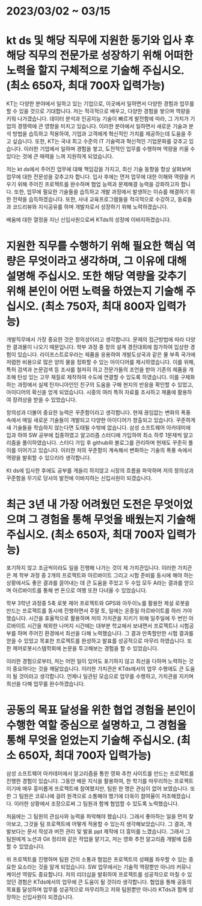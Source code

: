 # 2023/03/02 ~ 03/15

# kt ds 및 해당 직무에 지원한 동기와 입사 후 해당 직무의 전문가로 성장하기 위해 어떠한 노력을 할지 구체적으로 기술해 주십시오. (최소 650자, 최대 700자 입력가능)

KT는 다양한 분야에서 일하고 있는 기업으로, 이곳에서 일하면서 다양한 경험과 업무를 할 수 있을 것으로 기대합니다. 저는 적극적으로 배우고, 다양한 경험을 쌓으며 역량을 키워 나가겠습니다. 데이터 분석과 인공지능 기술이 빠르게 발전함에 따라, 그 가치가 기업의 경쟁력에 큰 영향을 미치고 있습니다. 이러한 분야에서 일하면서 새로운 기술과 분석 방법을 습득하고 적용하여, 기업과 고객에게 혁신적인 가치를 제공하는데 도움을 주고 싶습니다. 또한, KT는 국내 최고 수준의 IT 기술력과 혁신적인 기업문화를 갖추고 있습니다. 이러한 기업에서 일하며 경험을 쌓고, 도전적인 업무를 수행하며 역량을 키울 수 있다는 것에 큰 매력을 느껴 지원하게 되었습니다.

저는 kt ds에서 주어진 업무에 대해 책임감을 가지고, 최신 기술 동향을 항상 살펴보며 업무에 대한 전문성을 갖추고자 합니다. 입사 후에는 먼저 업무에 대한 이해와 역량을 키우기 위해 주어진 프로젝트를 완수하며 협업 능력과 문제해결 능력을 강화하고자 합니다. 또한, 업무에 필요한 기술들을 습득하고 개발 과정에서 발생하는 이슈를 해결하기 위한 전략을 습득하겠습니다. 또한, 사내 교육프로그램들을 적극적으로 수강하고, 동료들과 코드리뷰와 지식공유를 하며 개발자로서 성장하기 위해 노력하겠습니다. 

배움에 대한 열정을 지닌 신입사원으로써 KTds의 성장에 이바지하겠습니다.

# 지원한 직무를 수행하기 위해 필요한 핵심 역량은 무엇이라고 생각하며, 그 이유에 대해 설명해 주십시오. 또한 해당 역량을 갖추기 위해 본인이 어떤 노력을 하였는지 기술해 주십시오. (최소 750자, 최대 800자 입력가능)
개발직무에서 가장 중요한 것은 창의성이라고 생각합니다. 문제의 접근방법에 따라 다양한 결과물이 나오기 때문입니다. 학부 과정 중 창의 설계 경진대회에 참가하여 입상한 경험이 있습니다. 라이프스트로우라는 제품을 응용하여 개발도상국과 같은 물 부족 국가에 저렴한 비용으로 많은 양의 물을 정화할 수 있는 아이디어를 제시하였습니다. 이를 위해, 특허 검색과 논문검색 등 조사를 철저히 하고 전문가들의 조언을 받아 기존의 제품을 개조해 탄성 있는 고무 재질로 제작하여 수도에 연결할 수 있도록 하였습니다. 이를 구체화하는 과정에서 실제 탄자니아인인 친구의 도움을 구해 현지의 반응을 확인할 수 있었고, 아이디어의 확신을 얻게 되었습니다. 시중의 여러 특허 자료를 조사하고 제품에 활용하여 장려상을 받을 수 있었습니다.

창의성과 더불어 중요한 능력은 꾸준함이라고 생각합니다. 현재 끊임없는 변화의 폭풍 속에서 매일 새로운 기술들이 개발되고 다양한 아이디어가 창출되고 있습니다. 꾸준하게 새 기술들을 학습하지 않는다면 도태될 수밖에 없습니다. 삼성 소프트웨어 아카데미에 입과 하여 SW 공부에 집중하였고 알고리즘 스터디에 가입하여 최소 하루 1문제씩 알고리즘을 풀이하였습니다. 스터디 가입 후 github와 블로그를 관리하며 현재도 꾸준히 풀이를 이어가고 있습니다. 이러한 저의 꾸준함이 계속해서 변화하는 기술의 폭풍 속에서 역량을 발휘할 수 있으리라 생각합니다.

Kt ds에 입사한 후에도 공부를 게을리 하지않고 시장의 흐름을 파악하며 저의 창의성과 꾸준함을 무기로 당사의 발전에 이바지하는 신입사원이 되겠습니다.
# 최근 3년 내 가장 어려웠던 도전은 무엇이었으며 그 경험을 통해 무엇을 배웠는지 기술해 주십시오. (최소 650자, 최대 700자 입력가능)
포기하지 않고 조금씩이라도 일을 진행해 나가는 것이 제 가치관입니다. 이러한 가치관은 제 학부 과정 중 2개의 프로젝트와 아르바이트 그리고 시험 준비를 동시에 해야 하는 상황에서도 좋은 결과를 끌어내는 데 큰 도움을 주었고 두 수업 모두 A라는 결과를 얻으며 아르바이트를 통해 번 돈으로 여행 또한 다녀올 수 있었습니다.

학부 3학년 과정중 5축 로봇 제어 프로젝트와 GPS와 아두이노를 활용한 제설 로봇을 만드는 프로젝트를 동시에 진행하면서 주말 토, 일에는 온종일 아르바이트를 하러 가야 했습니다. 시간을 효율적으로 활용하며 저의 가치관을 지키기 위해 일주일에 두 번인 아르바이트 시간을 제외한 나머지 시간에는 대부분 학교에서 보내면서 프로젝트나 시험공부를 하며 주어진 환경에서 최선을 다해 노력했습니다. 그 결과 만족할만한 시험 결과를 얻을 수 있었고 목표한 프로젝트를 완성하고 발표를 성공적으로 마무리 하였습니다. 또한 제어로봇시스템학회에 논문을 투고해보는 경험을 할 수 있었습니다.

이러한 경험으로부터, 저는 어떤 일이 있어도 포기하지 않고 최선을 다하며 노력하는 것이 중요하다는 것을 깨달았습니다. 이러한 가치관은 KTds에서의 업무 수행에도 큰 도움이 될 것이라고 생각합니다. 언제나 일관된 모습으로 업무를 수행하고, 가치관을 지키며 최선을 다해 업무를 완수하겠습니다.
# 공동의 목표 달성을 위한 협업 경험을 본인이 수행한 역할 중심으로 설명하고, 그 경험을 통해 무엇을 얻었는지 기술해 주십시오. (최소 650자, 최대 700자 입력가능)
삼성 소프트웨어 아카데미에서 알고리즘을 통한 영화 추천 사이트를 만드는 프로젝트를 진행한 경험이 있습니다. 그동안 배운 지식을 활용하여, 한 학기를 마무리하는 프로젝트이기에 매우 흥미롭게 프로젝트에 참여했지만, 팀원 한 명은 관심이 없어 보였습니다. 또한 그 팀원은 코로나에 걸려 원격으로 소통해야 했기에 더욱이 참여율이 저조해졌습니다. 이러한 상황에서 조장으로써 그 팀원과 함께 협업할 수 있도록 노력했습니다.

처음에는 그 팀원의 관심사와 능력을 파악해야 했습니다. 그래서 좋아하는 일을 먼저 찾아보고, 그것을 팀 프로젝트에 어떻게 적용할 수 있는지 생각해보았습니다. 그 결과, 개발보다는 문서 작성과 버전 관리 및 발표 ppt 제작에 더 흥미를 느꼈습니다. 그래서 그 팀원에게 노션과 Git 정리와 같은 작업을 맡기고, 저는 영화 추천 알고리즘 개발에 집중할 수 있었습니다.

위 프로젝트를 진행하며 팀원 간의 소통과 협업은 프로젝트의 성패를 좌우할 수 있는 중요한 요소라는 것을 알게 되었습니다. SW 업무에서는 기술적 역량뿐만 아니라 커뮤니케이션 역량도 중요합니다. 저의 리더십을 발휘하여 프로젝트를 성공적으로 마칠 수 있었던 경험은 KTds에서의 업무에 큰 도움이 될 것이라 생각합니다. 협업을 통해 공동의 목표를 달성하며 업무를 성공적으로 마무리하고 저와 팀원뿐만 아니라 KTds과 함께 성장하는 신입사원이 되겠습니다.


